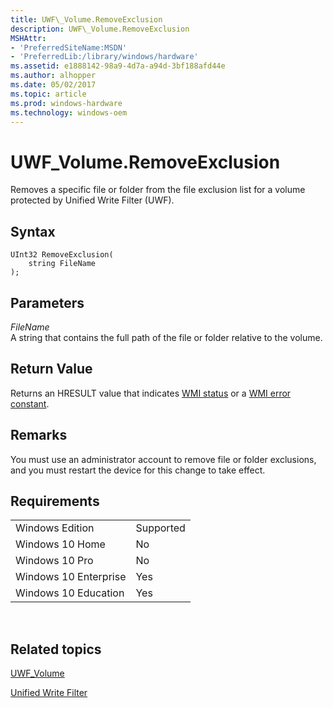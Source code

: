```yaml
---
title: UWF\_Volume.RemoveExclusion
description: UWF\_Volume.RemoveExclusion
MSHAttr:
- 'PreferredSiteName:MSDN'
- 'PreferredLib:/library/windows/hardware'
ms.assetid: e1888142-98a9-4d7a-a94d-3bf188afd44e
ms.author: alhopper
ms.date: 05/02/2017
ms.topic: article
ms.prod: windows-hardware
ms.technology: windows-oem
---
```


# UWF\_Volume.RemoveExclusion


Removes a specific file or folder from the file exclusion list for a volume protected by Unified Write Filter (UWF).

## Syntax


``` syntax
UInt32 RemoveExclusion(
    string FileName
);
```

## Parameters


<a href="" id="filename"></a>*FileName*  
A string that contains the full path of the file or folder relative to the volume.

## Return Value


Returns an HRESULT value that indicates [WMI status](http://go.microsoft.com/fwlink/p/?LinkID=208318) or a [WMI error constant](http://go.microsoft.com/fwlink/p/?LinkID=208317).

## Remarks


You must use an administrator account to remove file or folder exclusions, and you must restart the device for this change to take effect.

## Requirements


|                       |           |
|-----------------------|-----------|
| Windows Edition       | Supported |
| Windows 10 Home       | No        |
| Windows 10 Pro        | No        |
| Windows 10 Enterprise | Yes       |
| Windows 10 Education  | Yes       |

 

## Related topics


[UWF\_Volume](uwf-volume.md)

[Unified Write Filter](unified-write-filter.md)

 

 







